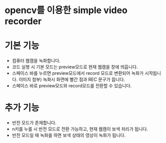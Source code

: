 # opencv를 이용한 simple video recorder 

# 기본 기능
 - 컴퓨터 웹캠을 녹화합니다. 
 - 코드 실행 시 기본 모드는 preview모드로 현재 웹캠을 창에 띄웁니다.
 - 스페이스 바를 누르면 preview모드에서 record 모드로 변환되어 녹화가 시작됩니다.
   이미지 첨부) 녹화시 화면에 빨간 점과 REC 문구가 뜹니다.
 - 스페이스 바로 preview모드와 record모드를 전환할 수 있습니다.
 
# 추가 기능 
- 반전 모드가 존재합니다.
- n키를 누를 시 반전 모드로 전환 가능하고, 현재 웹캠이 보색 처리가 됩니다. 
- 반전 모드일 때 녹화를 하면 보색 상태의 영상이 녹화가 됩니다. 
